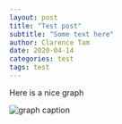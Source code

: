 ```yaml
---
layout: post
title: "Test post"
subtitle: "Some text here"
author: Clarence Tam
date: 2020-04-14
categories: test
tags: test
---
```


Here is a nice graph

![graph caption](2020-04-13-testfolder/fb_italy_w1_combined_forest.png)